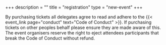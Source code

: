 +++
description = ""
title = "registration"
type = "new-event"
+++
<div style="width:100%; text-align:left;">
<p>By purchasing tickets all delegates agree to read and adhere to the {{< event_link page="conduct" text="Code of Conduct" >}}. If purchasing tickets on other peoples behalf please ensure they are made aware of this. The event organisers reserve the right to eject attendees participants that break the Code of Conduct without refund.</p>
</div>
<!-- <iframe src="https://event.bookitbee.com/widget/event-tickets/11813?height=410&theme=classic" style="width:100%;height:410px;border:0;" width="100%" height="410" allowtransparency="true" scrolling="no"></iframe> -->
</div>
</div>